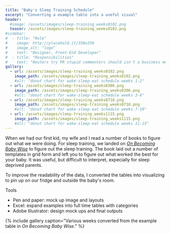 ```yaml
---
title: "Baby's Sleep Training Schedule"
excerpt: "Converting a example table into a useful visual"
header:
  #image: /assets/images/sleep-training_weeks0102.png
  teaser: /assets/images/sleep-training_weeks0102.png
#sidebar:
#  - title: "Role"
#    image: http://placehold.it/350x250
#    image_alt: "logo"
#    text: "Designer, Front-End Developer"
#  - title: "Responsibilities"
#    text: "Reuters try PR stupid commenters should isn't a business model"
gallery:
  - url: /assets/images/sleep-training_weeks0102.png
    image_path: /assets/images/sleep-training_weeks0102.png
    #alt: "donut chart for wake-sleep-eat schedule weeks 1-2"
  - url: /assets/images/sleep-training_weeks0306.png
    image_path: /assets/images/sleep-training_weeks0306.png
    #alt: "donut chart for wake-sleep-eat schedule weeks 3-6"
  - url: /assets/images/sleep-training_weeks0710.png
    image_path: /assets/images/sleep-training_weeks0710.png
    #alt: "donut chart for wake-sleep-eat schedule weeks 7-10"
  - url: /assets/images/sleep-training_weeks1115.png
    image_path: /assets/images/sleep-training_weeks1115.png
    #alt: "donut chart for wake-sleep-eat schedule weeks 11-15"
---
```


When we had our first kid, my wife and I read a number of books to figure out what we were doing. For sleep training, we landed on *[On Becoming Baby Wise](https://www.amazon.com/Becoming-Baby-Wise-Giving-Nighttime-ebook/dp/B00CLKEUVM)* to figure out the sleep training. The book laid out a number of templates in grid form and left you to figure out what worked the best for your baby. It was useful, but difficult to interpret, expecially for sleep deprived parents. 

To improve the readability of the data, I converted the tables into visualizing to pin up on our fridge and outside the baby's room. 

Tools
   - Pen and paper: mock up image and layouts
   - Excel: expand examples into full time tables with categories
   - Adobe Illustrator: design mock ups and final outputs

{% include gallery caption="Various weeks converted from the example table in *On Becoming Baby Wise*." %}